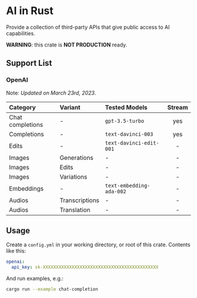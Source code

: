 # AI in Rust

Provide a collection of third-party APIs that give public access to AI capabilities.

**WARNING**: this crate is **NOT PRODUCTION** ready.

## Support List

### OpenAI

Note: *Updated on March 23rd, 2023*.

| Category         | Variant        | Tested Models            | Stream |
| :--------------- | :------------- | :----------------------- | :----: |
| Chat completions | -              | `gpt-3.5-turbo`          | yes    |
| Completions      | -              | `text-davinci-003`       | yes    |
| Edits            | -              | `text-davinci-edit-001`  | -      |
| Images           | Generations    | -                        | -      |
| Images           | Edits          | -                        | -      |
| Images           | Variations     | -                        | -      |
| Embeddings       | -              | `text-embedding-ada-002` | -      |
| Audios           | Transcriptions | -                        | -      |
| Audios           | Translation    | -                        | -      |

## Usage

Create a `config.yml` in your working directory, or root of this crate. Contents like this:

```yaml
openai:
  api_key: sk-XXXXXXXXXXXXXXXXXXXXXXXXXXXXXXXXXXXXXXXXXXXX
```

And run examples, e.g.:

```bash
cargo run --example chat-completion
```
